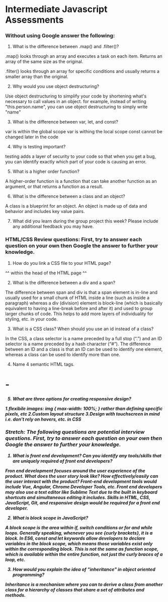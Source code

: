 # Intermediate Javascript Assessments

### Without using Google answer the following:

1. What is the difference between .map() and .filter()?

.map() looks through an array and executes a task on each item. Returns an array of the same size as the original.

.filter() looks through an array for specific conditions and usually returns a smaller array than the original.

2. Why would you use object destructuring?

Use object destructuring to simplify your code by shortening what's necessary to call values in an object. for example, instead of writing "this.person.name", you can use object destructuring to simply write "name"

3. What is the difference between var, let, and const?

var is within the global scope
var is withing the local scope
const cannot be changed later in the code

4. Why is testing important?

testing adds a layer of security to your code so that when you get a bug, you can identify exactly which part of your code is causing an error.

5. What is a higher order function?

A higher-order function is a function that can take another function as an argument, or that returns a function as a result.

6. What is the difference between a class and an object?

A class is a blueprint for an object.
An object is made up of data and behavior and includes key value pairs.

7. What did you learn during the group project this week? Please include any additional feedback you may have.



### HTML/CSS Review questions: First, try to answer each question on your own then Google the answer to further your knowledge.

1. How do you link a CSS file to your HTML page?

<link rel="stylesheet" type="text/css" href="NAME OF CSS FILE.css" />
^^ within the head of the HTML page ^^


2. What is the difference between a div and a span?

The difference between span and div is that a span element is in-line and usually used for a small chunk of HTML inside a line (such as inside a paragraph) whereas a div (division) element is block-line (which is basically equivalent to having a line-break before and after it) and used to group larger chunks of code. This helps to add more layers of individuality for styling, etc. in your code.

3. What is a CSS class? When should you use an id instead of a class?

In the CSS, a class selector is a name preceded by a full stop (“.”) and an ID selector is a name preceded by a hash character (“#”). The difference between an ID and a class is that an ID can be used to identify one element, whereas a class can be used to identify more than one.

4. Name 4 semantic HTML tags.

<p>
<h1> - <h6>
<strong>
<div>

5. What are three options for creating responsive design?

1.flexibile images: img { max-width: 100%; } rather than defining specific pixels, etc
2.Custom layout structure
3.Design with touchscreen in mind i.e. don't rely on hovers, etc. in CSS

### Stretch: The following questions are potential interview questions. First, try to answer each question on your own then Google the answer to further your knowledge.

1. What is front end development? Can you identify any tools/skills that are uniquely required of front end developers?

Fron end development focuses around the user experience of the product. What does the user story look like? How effectively/easily can the user interact with the product? Front-end development tools would include Vue, Angular, Chrome Developer Tools, etc. Front end developers may also use a text editor like Sublime Text due to the built in keyboard shortcuts and simultaneous editing it includes. Skills in HTML, CSS, JavaScript, Git, and responsive design would be required for a front end developer.

2. What is block scope in JavaScript?

A block scope is the area within if, switch conditions or for and while loops. Generally speaking, whenever you see {curly brackets}, it is a block. In ES6, const and let keywords allow developers to declare variables in the block scope, which means those variables exist only within the corresponding block. This is not the same as function scope, which is available within the entire function, not just the curly braces of a loop, etc.

3. How would you explain the idea of "inheritance" in object oriented programming?

Inheritance is a mechanism where you can to derive a class from another class for a hierarchy of classes that share a set of attributes and methods.